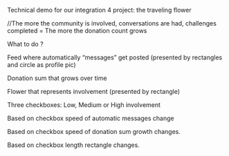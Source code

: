 Technical demo for our integration 4 project: the traveling flower

//The more the community is involved, conversations are had, challenges completed = The more the donation count grows
 
What to do ?

Feed where automatically “messages” get posted (presented by rectangles and circle as profile pic)

Donation sum that grows over time

Flower that represents involvement (presented by rectangle)

Three checkboxes: Low, Medium or High involvement

Based on checkbox speed of automatic messages change

Based on checkbox speed of donation sum growth changes.

Based on checkbox length rectangle changes.
